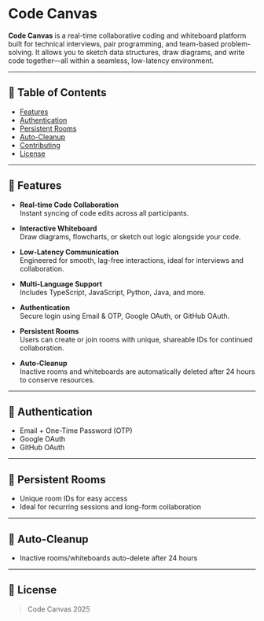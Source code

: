 
# Code Canvas

**Code Canvas** is a real-time collaborative coding and whiteboard platform built for technical interviews, pair programming, and team-based problem-solving. It allows you to sketch data structures, draw diagrams, and write code together—all within a seamless, low-latency environment.

---

## 🧭 Table of Contents

- [Features](#-features)
- [Authentication](#-authentication)
- [Persistent Rooms](#persistent-rooms)
- [Auto-Cleanup](#auto-cleanup)
- [Contributing](#contributing)
- [License](#license)

---

## 🚀 Features

- **Real-time Code Collaboration**  
  Instant syncing of code edits across all participants.

- **Interactive Whiteboard**  
  Draw diagrams, flowcharts, or sketch out logic alongside your code.

- **Low-Latency Communication**  
  Engineered for smooth, lag-free interactions, ideal for interviews and collaboration.

- **Multi-Language Support**  
  Includes TypeScript, JavaScript, Python, Java, and more.

- **Authentication**  
  Secure login using Email & OTP, Google OAuth, or GitHub OAuth.

- **Persistent Rooms**  
  Users can create or join rooms with unique, shareable IDs for continued collaboration.

- **Auto-Cleanup**  
  Inactive rooms and whiteboards are automatically deleted after 24 hours to conserve resources.

---

## 🔐 Authentication

- Email + One-Time Password (OTP)
- Google OAuth
- GitHub OAuth

---

## 🔁 Persistent Rooms

- Unique room IDs for easy access
- Ideal for recurring sessions and long-form collaboration

---

## 🧹 Auto-Cleanup

- Inactive rooms/whiteboards auto-delete after 24 hours


---

## 📄 License

> Code Canvas 2025
